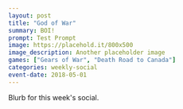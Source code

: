 ```yaml
---
layout: post
title: "God of War"
summary: BOI!
prompt: Test Prompt
image: https://placehold.it/800x500
image_description: Another placeholder image
games: ["Gears of War", "Death Road to Canada"]
categories: weekly-social
event-date: 2018-05-01
---
```


Blurb for this week's social.
